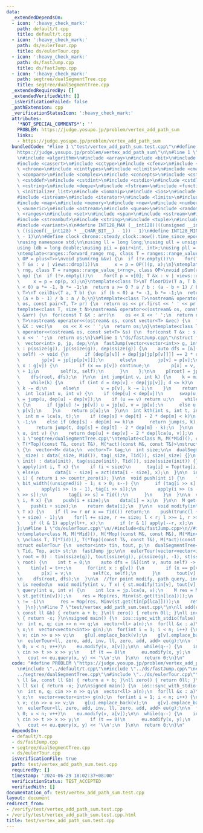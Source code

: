 ```yaml
---
data:
  _extendedDependsOn:
  - icon: ':heavy_check_mark:'
    path: default/t.cpp
    title: default/t.cpp
  - icon: ':heavy_check_mark:'
    path: ds/eulerTour.cpp
    title: ds/eulerTour.cpp
  - icon: ':heavy_check_mark:'
    path: ds/fastJump.cpp
    title: ds/fastJump.cpp
  - icon: ':heavy_check_mark:'
    path: segtree/dualSegmentTree.cpp
    title: segtree/dualSegmentTree.cpp
  _extendedRequiredBy: []
  _extendedVerifiedWith: []
  _isVerificationFailed: false
  _pathExtension: cpp
  _verificationStatusIcon: ':heavy_check_mark:'
  attributes:
    '*NOT_SPECIAL_COMMENTS*': ''
    PROBLEM: https://judge.yosupo.jp/problem/vertex_add_path_sum
    links:
    - https://judge.yosupo.jp/problem/vertex_add_path_sum
  bundledCode: "#line 1 \"test/vertex_add_path_sum.test.cpp\"\n#define PROBLEM \"\
    https://judge.yosupo.jp/problem/vertex_add_path_sum\"\n\n#line 1 \"default/t.cpp\"\
    \n#include <algorithm>\n#include <array>\n#include <bit>\n#include <bitset>\n\
    #include <cassert>\n#include <cctype>\n#include <cfenv>\n#include <cfloat>\n#include\
    \ <chrono>\n#include <cinttypes>\n#include <climits>\n#include <cmath>\n#include\
    \ <compare>\n#include <complex>\n#include <concepts>\n#include <cstdarg>\n#include\
    \ <cstddef>\n#include <cstdint>\n#include <cstdio>\n#include <cstdlib>\n#include\
    \ <cstring>\n#include <deque>\n#include <fstream>\n#include <functional>\n#include\
    \ <initializer_list>\n#include <iomanip>\n#include <ios>\n#include <iostream>\n\
    #include <istream>\n#include <iterator>\n#include <limits>\n#include <list>\n\
    #include <map>\n#include <memory>\n#include <new>\n#include <numbers>\n#include\
    \ <numeric>\n#include <ostream>\n#include <queue>\n#include <random>\n#include\
    \ <ranges>\n#include <set>\n#include <span>\n#include <sstream>\n#include <stack>\n\
    #include <streambuf>\n#include <string>\n#include <tuple>\n#include <type_traits>\n\
    #include <variant>\n\n#define INT128_MAX (__int128)(((unsigned __int128) 1 <<\
    \ ((sizeof(__int128) * __CHAR_BIT__) - 1)) - 1)\n#define INT128_MIN (-INT128_MAX\
    \ - 1)\n\n#define clock chrono::steady_clock::now().time_since_epoch().count()\n\
    \nusing namespace std;\n\nusing ll = long long;\nusing ull = unsigned long long;\n\
    using ldb = long double;\nusing pii = pair<int, int>;\nusing pll = pair<ll, ll>;\n\
    \ntemplate<ranges::forward_range rng, class T = ranges::range_value_t<rng>, class\
    \ OP = plus<T>>\nvoid pSum(rng &&v) {\n  if (!v.empty())\n    for(T p = v[0];\
    \ T &x : v | views::drop(1))\n      x = p = OP()(p, x);\n}\ntemplate<ranges::forward_range\
    \ rng, class T = ranges::range_value_t<rng>, class OP>\nvoid pSum(rng &&v, OP\
    \ op) {\n  if (!v.empty())\n    for(T p = v[0]; T &x : v | views::drop(1))\n \
    \     x = p = op(p, x);\n}\ntemplate<class T>\nT floorDiv(T a, T b) {\n  if (b\
    \ < 0) a *= -1, b *= -1;\n  return a >= 0 ? a / b : (a - b + 1) / b;\n}\ntemplate<class\
    \ T>\nT ceilDiv(T a, T b) {\n  if (b < 0) a *= -1, b *= -1;\n  return a >= 0 ?\
    \ (a + b - 1) / b : a / b;\n}\ntemplate<class T>\nostream& operator<<(ostream&\
    \ os, const pair<T, T> pr) {\n  return os << pr.first << ' ' << pr.second;\n}\n\
    template<class T, size_t N>\nostream& operator<<(ostream& os, const array<T, N>\
    \ &arr) {\n  for(const T &X : arr)\n    os << X << ' ';\n  return os;\n}\ntemplate<class\
    \ T>\nostream& operator<<(ostream& os, const vector<T> &vec) {\n  for(const T\
    \ &X : vec)\n    os << X << ' ';\n  return os;\n}\ntemplate<class T>\nostream&\
    \ operator<<(ostream& os, const set<T> &s) {\n  for(const T &x : s)\n    os <<\
    \ x << ' ';\n  return os;\n}\n#line 1 \"ds/fastJump.cpp\"\nstruct fastJump {\n\
    \  vector<int> p, jp, dep;\n\n  fastJump(vector<vector<int>> g, int root = 0)\
    \ : p(ssize(g)), jp(ssize(g)), dep(ssize(g)) {\n    auto dfs = [&](int v, auto\
    \ self) -> void {\n      if (dep[p[v]] + dep[jp[jp[p[v]]]] == 2 * dep[jp[p[v]]])\n\
    \        jp[v] = jp[jp[p[v]]];\n      else\n        jp[v] = p[v];\n\n      for(int\
    \ x : g[v]) {\n        if (x == p[v]) continue;\n        p[x] = v, dep[x] = dep[v]\
    \ + 1;\n        self(x, self);\n      }\n    };\n\n    p[root] = jp[root] = root;\n\
    \    dfs(root, dfs);\n  }\n\n  int jump(int v, int k) {\n    k = min(k, dep[v]);\n\
    \    while(k) {\n      if (int d = dep[v] - dep[jp[v]]; d <= k)\n        v = jp[v],\
    \ k -= d;\n      else\n        v = p[v], k -= 1;\n    }\n    return v;\n  }\n\n\
    \  int lca(int u, int v) {\n    if (dep[u] < dep[v])\n      swap(u, v);\n    u\
    \ = jump(u, dep[u] - dep[v]);\n    if (u == v) return u;\n    while(p[u] != p[v])\
    \ {\n      if (jp[u] != jp[v]) u = jp[u], v = jp[v];\n      else u = p[u], v =\
    \ p[v];\n    }\n    return p[u];\n  }\n\n  int kth(int s, int t, int k) {\n  \
    \  int m = lca(s, t);\n    if (dep[s] + dep[t] - 2 * dep[m] < k)\n      return\
    \ -1;\n    else if (dep[s] - dep[m] >= k)\n      return jump(s, k);\n    else\n\
    \      return jump(t, dep[s] + dep[t] - 2 * dep[m] - k);\n  }\n\n  int dis(int\
    \ u, int v) {\n    return dep[u] + dep[v] - 2 * dep[lca(u, v)];\n  }\n};\n#line\
    \ 1 \"segtree/dualSegmentTree.cpp\"\ntemplate<class M, M(*Mid)(), class T, T(*Tid)(),\
    \ T(*Top)(const T&, const T&), M(*act)(const M&, const T&)>\nstruct dualSegmentTree\
    \ {\n  vector<M> data;\n  vector<T> tag;\n  int size;\n\n  dualSegmentTree(int\
    \ _size) : data(_size, Mid()), tag(_size, Tid()), size(_size) {}\n  dualSegmentTree(vector<M>\
    \ init) : data(init), tag(ssize(init), Tid()), size(ssize(init)) {}\n\n  void\
    \ apply(int i, T x) {\n    if (i < size)\n      tag[i] = Top(tag[i], x);\n   \
    \ else\n      data[i - size] = act(data[i - size], x);\n  }\n\n  int trunc(unsigned\
    \ i) { return i >> countr_zero(i); }\n\n  void push(int i) {\n    for(int s =\
    \ bit_width((unsigned)i) - 1; s > 0; s--) {\n      if (tag[i >> s] != Tid()) {\n\
    \        apply(i >> (s - 1), tag[i >> s]);\n        apply(i >> (s - 1) ^ 1, tag[i\
    \ >> s]);\n        tag[i >> s] = Tid();\n      }\n    }\n  }\n\n  void set(int\
    \ i, M x) {\n    push(i + size);\n    data[i] = x;\n  }\n\n  M get(int i) {\n\
    \    push(i + size);\n    return data[i];\n  }\n\n  void modify(int l, int r,\
    \ T x) {\n    if (l >= r or x == Tid()) return;\n    push(trunc(l + size)), push(trunc(r\
    \ + size) - 1);\n    for(l += size, r += size; l < r; l >>= 1, r >>= 1) {\n  \
    \    if (l & 1) apply(l++, x);\n      if (r & 1) apply(--r, x);\n    }\n  }\n\
    };\n#line 1 \"ds/eulerTour.cpp\"\n//#include<ds/fastJump.cpp>\n//#include<segtree/dualSegmentTree.cpp>\n\
    \ntemplate<class M, M(*Mid)(), M(*Mop)(const M&, const M&), M(*Minv)(const M&),\
    \ \nclass T, T(*Tid)(), T(*Top)(const T&, const T&), M(*act)(const M&, const T&)>\n\
    struct eulerTour {\n  vector<int> tin, tout, p;\n  dualSegmentTree<M, Mid, T,\
    \ Tid, Top, act> st;\n  fastJump jp;\n\n  eulerTour(vector<vector<int>> g, int\
    \ root = 0) : tin(ssize(g)), tout(ssize(g)), p(ssize(g), -1), st(ssize(g)), jp(g,\
    \ root) {\n    int t = 0;\n    auto dfs = [&](int v, auto self) -> void {\n  \
    \    tin[v] = t++;\n      for(int x : g[v]) {\n        if (x == p[v]) continue;\n\
    \        p[x] = v;\n        self(x, self);\n      }\n      tout[v] = t;\n    };\n\
    \n    dfs(root, dfs);\n  }\n\n  //for point modify, path query, inversion of monoid\
    \ is needed\n  void modify(int v, T x) { st.modify(tin[v], tout[v], x); }\n  M\
    \ query(int u, int v) {\n    int lca = jp.lca(u, v);\n    M res = Mop(st.get(tin[u]),\
    \ st.get(tin[v]));\n    res = Mop(res, Minv(st.get(tin[lca])));\n    if (p[lca]\
    \ != -1)\n      res = Mop(res, Minv(st.get(tin[p[lca]])));\n    return res;\n\
    \  }\n};\n#line 7 \"test/vertex_add_path_sum.test.cpp\"\n\nll add(const ll &a,\
    \ const ll &b) { return a + b; }\nll zero() { return 0ll; }\nll inv(const ll &x)\
    \ { return -x; }\n\nsigned main() {\n  ios::sync_with_stdio(false), cin.tie(NULL);\n\
    \n  int n, q; cin >> n >> q;\n  vector<ll> a(n);\n  for(ll &x : a)\n    cin >>\
    \ x;\n  vector<vector<int>> g(n);\n  for(int i = 1; i < n; i++) {\n    int u,\
    \ v; cin >> u >> v;\n    g[u].emplace_back(v);\n    g[v].emplace_back(u);\n  }\n\
    \n  eulerTour<ll, zero, add, inv, ll, zero, add, add> eu(g);\n\n  for(int v =\
    \ 0; v < n; v++)\n    eu.modify(v, a[v]);\n\n  while(q--) {\n    int t, x, y;\
    \ cin >> t >> x >> y;\n    if (t == 0)\n      eu.modify(x, y);\n    else\n   \
    \   cout << eu.query(x, y) << '\\n';\n  }\n\n  return 0;\n}\n"
  code: "#define PROBLEM \"https://judge.yosupo.jp/problem/vertex_add_path_sum\"\n\
    \n#include \"../default/t.cpp\"\n#include \"../ds/fastJump.cpp\"\n#include \"\
    ../segtree/dualSegmentTree.cpp\"\n#include \"../ds/eulerTour.cpp\"\n\nll add(const\
    \ ll &a, const ll &b) { return a + b; }\nll zero() { return 0ll; }\nll inv(const\
    \ ll &x) { return -x; }\n\nsigned main() {\n  ios::sync_with_stdio(false), cin.tie(NULL);\n\
    \n  int n, q; cin >> n >> q;\n  vector<ll> a(n);\n  for(ll &x : a)\n    cin >>\
    \ x;\n  vector<vector<int>> g(n);\n  for(int i = 1; i < n; i++) {\n    int u,\
    \ v; cin >> u >> v;\n    g[u].emplace_back(v);\n    g[v].emplace_back(u);\n  }\n\
    \n  eulerTour<ll, zero, add, inv, ll, zero, add, add> eu(g);\n\n  for(int v =\
    \ 0; v < n; v++)\n    eu.modify(v, a[v]);\n\n  while(q--) {\n    int t, x, y;\
    \ cin >> t >> x >> y;\n    if (t == 0)\n      eu.modify(x, y);\n    else\n   \
    \   cout << eu.query(x, y) << '\\n';\n  }\n\n  return 0;\n}\n"
  dependsOn:
  - default/t.cpp
  - ds/fastJump.cpp
  - segtree/dualSegmentTree.cpp
  - ds/eulerTour.cpp
  isVerificationFile: true
  path: test/vertex_add_path_sum.test.cpp
  requiredBy: []
  timestamp: '2024-06-29 18:02:37+08:00'
  verificationStatus: TEST_ACCEPTED
  verifiedWith: []
documentation_of: test/vertex_add_path_sum.test.cpp
layout: document
redirect_from:
- /verify/test/vertex_add_path_sum.test.cpp
- /verify/test/vertex_add_path_sum.test.cpp.html
title: test/vertex_add_path_sum.test.cpp
---
```

